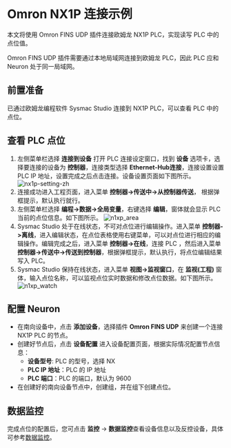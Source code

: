 # Omron NX1P 连接示例

本文将使用 Omron FINS UDP 插件连接欧姆龙 NX1P PLC，实现读写 PLC 中的点位值。

Omron FINS UDP 插件需要通过本地局域网连接到欧姆龙 PLC，因此 PLC 应和 Neuron 处于同一局域网。

## 前置准备

已通过欧姆龙编程软件 Sysmac Studio 连接到 NX1P PLC，可以查看 PLC 中的点位。

## 查看 PLC 点位

1. 左侧菜单栏选择 **连接到设备** 打开 PLC 连接设定窗口，找到 **设备** 选项卡，选择要连接的设备为 **控制器**，连接类型选择 **Ethernet-Hub连接**，连接设置设置 PLC IP 地址，设置完成之后点击连接。设备设置页面如下图所示。
    ![nx1p-setting-zh](./assets/nx1p-setting-zh.png)
2. 连接成功进入工程页面，进入菜单 **控制器->传送中->从控制器传送**， 根据弹框提示，默认执行就行。
3. 左侧菜单栏选择 **编程->数据->全局变量**，右键选择 **编辑**，窗体就会显示 PLC 当前的点位信息。如下图所示。
    ![n1xp_area](./assets/nx1p-tags-zh.png)
4. Sysmac Studio 处于在线状态，不可对点位进行编辑操作。进入菜单 **控制器->离线**，进入编辑状态，在点位表格使用右键菜单，可以对点位进行相应的编辑操作。编辑完成之后，进入菜单 **控制器->在线**，连接 PLC ，然后进入菜单 **控制器->传送中->传送到控制器**，根据弹框提示，默认执行，将点位编辑结果写入 PLC。
5. Sysmac Studio 保持在线状态，进入菜单 **视图->监视窗口**，在 **监视(工程)** 窗体，输入点位名称，可以监视点位实时数据和修改点位数据。如下图所示。
    ![n1xp_watch](./assets/nx1p-watch-zh.png)

## 配置 Neuron
* 在南向设备中，点击 **添加设备**，选择插件 **Omron FINS UDP** 来创建一个连接 NX1P PLC 的节点。
* 创建好节点后，点击 **设备配置** 进入设备配置页面，根据实际情况配置节点信息：
	* **设备型号**: PLC 的型号，选择 NX
	* **PLC IP 地址**：PLC 的 IP 地址
	* **PLC 端口**：PLC 的端口，默认为 9600
* 在创建好的南向设备节点中，创建组，并在组下创建点位。

## 数据监控

完成点位的配置后，您可点击 **监控** -> **数据监控**查看设备信息以及反控设备，具体可参考[数据监控](../../../../../usage/monitoring.md)。